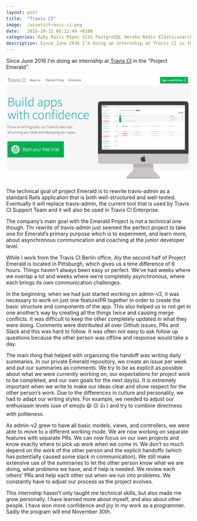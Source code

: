 ```yaml
---
layout: post
title:  "Travis CI"
image:  /assets/travis-ci.png
date:   2016-10-15 06:12:49 +0100
categories: Ruby Rails RSpec SCSS PostgreSQL Heroku Redis Elasticsearch
description: Since June 2016 I'm doing an internship at Travis CI in the "Project Emerald".
---
```


Since June 2016 I'm doing an internship at [Travis CI][travis] in the "Project Emerald".

![travis screenshot](/assets/travis-ci.png)

The technical goal of project Emerald is to rewrite travis-admin as a standard Rails application that is both well-structured and well-tested. Eventually it will replace travis-admin, the current tool that is used by Travis CI Support Team and it will also be used in Travis CI Enterprise.

The company’s main goal with the Emerald Project is not a technical one though. Thr rewrite of travis-admin just seemed the perfect project to take one for Emerald’s primary purpose which is to experiment, and learn more, about asynchronous communication and coaching at the junior developer level.

While I work from the Travis CI Berlin office, Aly the second half of Project Emerald is located in Pittsburgh, which gives us a time difference of 6 hours. Things haven’t always been easy or perfect. We’ve had weeks where we overlap a lot and weeks where we’re completely asynchronous, where each brings its own communication challenges.

In the beginning, when we had just started working on admin-v2, it was necessary to work on just one feature/PR together in order to create the basic structure and components of the app. This also helped us to not get in one another’s way by creating all the things twice and causing merge conflicts. It was difficult to keep the other completely updated in what they were doing. Comments were distributed all over Github issues, PRs and Slack and this was hard to follow. It was often not easy to ask follow up questions because the other person was offline and response would take a day.

The main thing that helped with organizing the handoff was writing daily summaries. In our private Emerald repository, we create an issue per week and put our summaries as comments. We try to be as explicit as possible about what we were currently working on, our expectations for project work to be completed, and our own goals for the next day(s). It is extremely important when we write to make our ideas clear and show respect for the other person’s work. Due to the differences in culture and personality, we had to adapt our writing styles. For example, we needed to adjust our enthusiasm levels (use of emojis 😃 😕 👍 ) and try to combine directness with politeness.

As admin-v2 grew to have all basic models, views, and controllers, we were able to move to a different working mode. We are now working on separate features with separate PRs. We can now focus on our own projects and know exactly where to pick up work when we come in. We don’t so much depend on the work of the other person and the explicit handoffs (which has potentially caused some slack in communication). We still make extensive use of the summaries to let the other person know what we are doing, what problems we have, and if help is needed. We review each others’ PRs and help each other out when we run into problems. We constantly have to adjust our process as the project evolves.

This internship hasen’t only taught me technical skills, but also made me grow personally. I have learned more about myself, and also about other people. I have won more confidence and joy in my work as a programmer. Sadly the program will end November 30th.

[travis]: https://www.travis-ci.com
